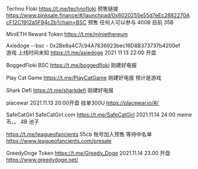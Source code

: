 Techno Floki
https://t.me/technofloki
预售链接 https://www.pinksale.finance/#/launchpad/0x6020255e55d7eEc2882270AcF12C1912a5F94c2b?chain=BSC  预售 任何人可以参与   400B 目前 35B

MiniETH Reward Token
https://t.me/miniethereum 

Axiedoge --bsc - 0x2Be8a4C7c94A7836923bec16D8B373737b4200ef  
游戏 上线时间未知
https://t.me/axiedoge 2021 11 13 22:00 开盘 

BoggedFloki BSC
https://t.me/boggedfloki 刚建好电报

Play Cat Game 
https://t.me/PlayCatGame 刚建好电报 预计是游戏

Shark Defi 
https://t.me/sharkdefi    刚建好电报

placewar                  2021.11.13 20:00开盘 挂单300U
https://placewar.io/#/

SafeCatGirl
SafeCatGirl.com
https://t.me/SafeCatGirl  2021.11.14 24:00  meme 币。。 4B 池子

https://t.me/leagueofancients             55cb 账号加入预售 等待中名单
https://www.leagueofancients.com/presale

GreedyDoge Token
https://t.me/Greedy_Doge  2021.11.14 23.00 开盘
https://www.greedydoge.net/
